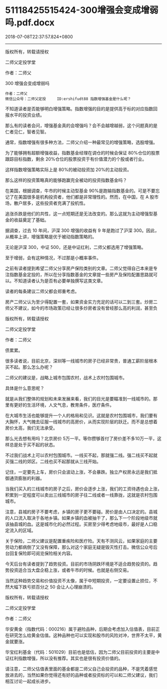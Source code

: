 # 51118425515424-300增强会变成增弱吗.pdf.docx

2018-07-08T22:37:57.824+0800

----

版权所有，转载请授权

二师父定投学堂

作者：二师父

300 增强会变成增弱吗 

	作者：二师父   
	微信公众号：二师父定投 	ID:ershifudt88 指数增强基金是什么呢？ 

不知道读者是否能够明白增强策略。指数增强的目的是提供高于标的对应指数回 报水平的投资业绩。 

那么有的读者会问，增强基金真的会增强吗？会不会越增越弱，这个问题真的是 仁者见仁，智者见智。 

通常，指数增强有很多种方法，二师父介绍一种最常见的增强策略，选股增强。 

为了能够拥有超额增强收益，指数基金经理在调仓的时候会保证 80%仓位的股票 跟踪目标指数，剩余 20%仓位的股票投资于有价值潜力的个股或者行业。 

这样指数增强策略实际上是 80%的被动投资加 20%的主动投资。 

那么这样的投资策略真的能够跑赢完全被动的投资指数基金吗？ 

在美国，根据调查，牛市的时候主动型基金 90%是跑输指数基金的。可是不要忘 记了在美国很多是机构投资者，他们都是非常理性的。然而，在中国，在 A 股市 场，散户居多，这些投资者充满了投机性。 

追涨杀跌是他们的共性，这一点短期还是无法改变的。那么这就为主动增强型基 金的收益奠定了基础。 

据调查，过去 10 年间，沪深 300 增强的收益有 9 年是跑过了沪深 300。因此，从概率上讲，增强策略是优于被动指数策略的。 

无论是沪深 300，中证 500，还是中证红利，二师父都选用了增强策略。 

至于增弱，会有这种情况，不过那是小概率事件。 

之前有读者提到希望二师父分享房产保险类别的文章。二师父觉得自己本来是专 注指数基金定投的，所以在分享指数基金的文章提一些房产及保险配置思路就可 以。不知道读者认为是否有必要单独撰写这类文章。 

读者的每条建议二师父都会郑重考虑。 

房产二师父认为至少得配置一套，如果资金实力充足的话可以二到三套。炒房二 师父不建议，如今的市场政策已经让很多炒房者没有曾经那么高的利润，甚至负

版权所有，转载请授权

二师父定投学堂

作者：二师父

债累累。 

很多读者说，目前北京，深圳等一线城市的房子已经非常贵，普通工薪阶层根本 买不起。那么怎么办呢？ 

二师父的建议是，战略上城市包围农村，战术上农村包围城市。 

具体是什么意思呢？ 

就是从我们整体的规划和未来发展来看，我们的目光是要瞄准到一线城市的。那 里有更好的生活环境，人文气息，教育条件，医疗条件。 

在大城市生活也能够提升一个人的格局和见识。这就是农村包围城市，我们要有 大胸怀，大气魄去征服一线城市的高房价，从而实现阶层的跃迁。而不是总想着 房价太高，我们无法承受。 

那么光去想有用吗？北京房价 5万一平。等你攒够首付了房价差不多10万一平，这样总是处于买不起的状态。 

不过我们战术上可以农村包围城市。一线买不起，那就强二线。强二线买不起就 买强二线的郊区。二线也买不起那就从三线开始。 

记住，一定要先上车，房价只会波动上涨，不会暴跌。独立产权房永远是我们抵 御通货膨胀的利器。 

当我们买入的三线城市的房子之后，房价会逐步上涨，我们的工资待遇也会上涨，积累到一定程度可以卖出三线城市的房子往二线或者一线靠拢，这就是农村包围 城市。 

注意，县城的房子不要考虑，乡镇的房子更不要碰。房价是由人口决定的。县城 的人口流入取决于各地乡镇。如果乡镇的血被抽干了，那么下一个阶段地级市就 该抽县城的血。这是城市化的必然过程。买房至少得考虑地级市，最好是人口稳 定流入的区域。 

关于保险，二师父建议是配置重疾险和医疗险。天有不测风云，如果家庭的主要 劳动力都病倒了又没有保障，那么对这个家庭无疑是毁灭性打击。微信公众号后 台回复保险即可阅览保险相关内容。 

今天后台有读者提到了趋势投资。目前的市场阴跌环境是不适合趋势投资的。趋 势投资适合当大盘企稳上涨，或者牛市的时候。也就是右侧交易。 

当然这种趋势交易和价值投资不太像，属于中短期投资，一定要设置止损位，不 然大幅下跌亏损百分之 50 会让人心理崩溃的。 

版权所有，转载请授权

二师父定投学堂

作者：二师父

华安黄金（指数代码：000216）属于避险品种，后期会考虑加入估值表，目前正 在研究怎么给黄金估值。这种品种也可以实现和股市的风险对冲，世界不太平，黄金就要涨。 

华宝红利基金（代码：501029）目前也是低估，因为二师父目前投资的主要是中 证红利指数增强，所以没有推荐。其实也是很有投资价值的。 

请注意，二师父估值表里面的基金都是二师父自己会投资的品种，不是凭着感觉 放进去的，当然如果你觉得还有好的品种或者投资标的可以和二师父建议，我们 相互讨论一起成长进步。 

